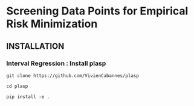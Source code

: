 # Screening Data Points for Empirical Risk Minimization

## INSTALLATION


### Interval Regression : Install plasp

`git clone https://github.com/VivienCabannes/plasp`

`cd plasp`

`pip install -e .`

